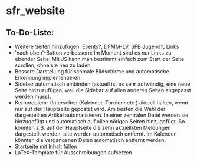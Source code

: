 # sfr_website

## To-Do-Liste:
- Weitere Seiten hinzufügen:
	Events?, DFMM-LV, SFB Jugend?, Links
- 'nach oben'-Button verbessern: Im Moment sind es nur Links zu ebender 
	Seite. Mit JS kann man bestimmt einfach zum Start der Seite scrollen, ohne 
	sie neu zu laden.
- Bessere Darstellung für schmale Bildschirme und automatische Erkennung 
	implementieren.
- Sidebar automatisch einbinden (aktuell ist es sehr aufwändig, eine neue Seite
	hinzuzufügen, weil die Sidebar auf allen anderen Seiten angepasst werden muss).
- Kernproblem: Unterseiten (Kalender, Turniere etc.) aktuell halten, wenn nur auf der
	Hauptseite gepostet wird. Am besten die Wahl der dargestellten Artikel
	automatisieren. In einer zentralen Datei werden sie hinzugefügt und automatisch
	auf allen nötigen Seiten hinzugefügt. So könnten z.B. auf der Hauptseite die
	zehn aktuellsten Meldungen dargestellt werden, alte werden automatisch entfernt.
	Im Kalender könnten die vergangenen Daten automatisch entfernt werden.
- Startseite mit Inhalt füllen
- LaTeX-Template für Ausschreibungen aufsetzen
